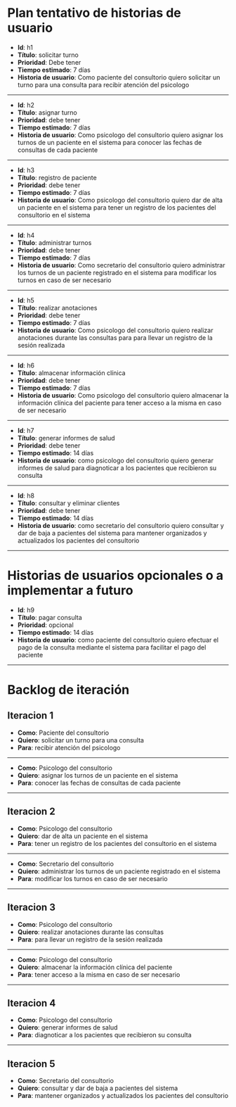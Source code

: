 # Plan tentativo de historias de usuario

* **Id**: h1
* **Título**: solicitar turno
* **Prioridad**: Debe tener
* **Tiempo estimado**: 7 días
* **Historia de usuario**: Como paciente del consultorio quiero solicitar un turno para una consulta para recibir atención del psicologo

---

* **Id**: h2
* **Título**: asignar turno
* **Prioridad**: debe tener
* **Tiempo estimado**: 7 días
* **Historia de usuario**: Como psicologo del consultorio quiero asignar los turnos de un paciente en el sistema para conocer las fechas de consultas de cada paciente

---

* **Id**: h3
* **Título**: registro de paciente
* **Prioridad**: debe tener
* **Tiempo estimado**: 7 días
* **Historia de usuario**: Como psicologo del consultorio quiero dar de alta un paciente en el sistema para tener un registro de los pacientes del consultorio en el sistema

---

* **Id**: h4
* **Título**: administrar turnos
* **Prioridad**: debe tener
* **Tiempo estimado**: 7 días
* **Historia de usuario**: Como secretario del consultorio quiero administrar los turnos de un paciente registrado en el sistema para modificar los turnos en caso de ser necesario

---

* **Id**: h5
* **Título**: realizar anotaciones
* **Prioridad**: debe tener
* **Tiempo estimado**: 7 días
* **Historia de usuario**: Como psicologo del consultorio quiero realizar anotaciones durante las consultas para para llevar un registro de la sesión realizada

---

* **Id**: h6
* **Título**: almacenar información clínica
* **Prioridad**: debe tener
* **Tiempo estimado**: 7 días
* **Historia de usuario**: Como psicologo del consultorio quiero almacenar la información clínica del paciente para tener acceso a la misma en caso de ser necesario

---

* **Id**: h7
* **Título**: generar informes de salud
* **Prioridad**: debe tener
* **Tiempo estimado**: 14 días
* **Historia de usuario**: como psicologo del consultorio quiero generar informes de salud para diagnoticar a los pacientes que recibieron su consulta

---

* **Id**: h8
* **Título**: consultar y eliminar clientes
* **Prioridad**: debe tener
* **Tiempo estimado**: 14 días
* **Historia de usuario**: como secretario del consultorio quiero consultar y dar de baja a pacientes del sistema para mantener organizados y actualizados los pacientes del consultorio

---

# Historias de usuarios opcionales o a implementar a futuro

* **Id**: h9
* **Título**: pagar consulta
* **Prioridad**: opcional
* **Tiempo estimado**: 14 días
* **Historia de usuario**: como paciente del consultorio quiero efectuar el pago de la consulta mediante el sistema para facilitar el pago del paciente

---

# Backlog de iteración
## Iteracion 1
* **Como**: Paciente del consultorio
* **Quiero**: solicitar un turno para una consulta
* **Para**: recibir atención del psicologo
---
* **Como**: Psicologo del consultorio
* **Quiero**: asignar los turnos de un paciente en el sistema
* **Para**: conocer las fechas de consultas de cada paciente

---
## Iteracion 2
* **Como**: Psicologo del consultorio
* **Quiero**: dar de alta un paciente en el sistema
* **Para**: tener un registro de los pacientes del consultorio en el sistema
---
* **Como**: Secretario del consultorio
* **Quiero**: administrar los turnos de un paciente registrado en el sistema
* **Para**: modificar los turnos en caso de ser necesario

---
## Iteracion 3
* **Como**: Psicologo del consultorio
* **Quiero**: realizar anotaciones durante las consultas
* **Para**: para llevar un registro de la sesión realizada
---
* **Como**: Psicologo del consultorio
* **Quiero**: almacenar la información clínica del paciente
* **Para**: tener acceso a la misma en caso de ser necesario

---
## Iteracion 4
* **Como**: Psicologo del consultorio
* **Quiero**: generar informes de salud
* **Para**: diagnoticar a los pacientes que recibieron su consulta

---
## Iteracion 5
* **Como**: Secretario del consultorio
* **Quiero**: consultar y dar de baja a pacientes del sistema
* **Para**: mantener organizados y actualizados los pacientes del consultorio


